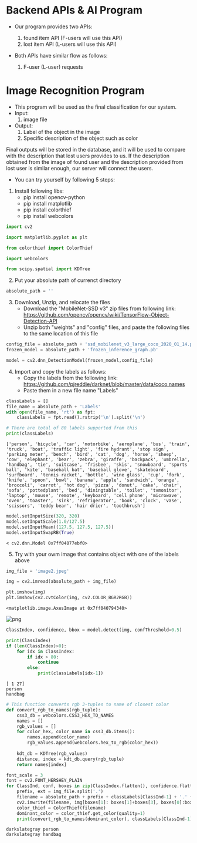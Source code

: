 # Backend APIs & AI Program
- Our program provides two APIs: 
    1. found item API (F-users will use this API)
    2. lost item API  (L-users will use this API)

- Both APIs have similar flow as follows:
    1. F-user (L-user) requests 
# Image Recognition Program
- This program will be used as the final classification for our system. 
- Input: 
    1. image file
- Output:
    1. Label of the object in the image
    2. Specific description of the object such as color

Final outputs will be stored in the database, and it will be used to compare with the description that lost users provides to us. If the description obtained from the image of found user and the description provided from lost user is similar enough, our server will connect the users. 

- You can try yourself by following 5 steps:

1. Install following libs:
    - pip install opencv-python
    - pip install matplotlib
    - pip install colorthief
    - pip install webcolors


```python
import cv2
```


```python
import matplotlib.pyplot as plt
```


```python
from colorthief import ColorThief
```


```python
import webcolors
```


```python
from scipy.spatial import KDTree
```

2. Put your absolute path of currenct directory


```python
absolute_path = ''
```

3. Download, Unzip, and relocate the files
    - Download the "MobileNet-SSD v3" zip files from following link: https://github.com/opencv/opencv/wiki/TensorFlow-Object-Detection-API
    - Unzip both "weights" and "config" files, and paste the following files to the same location of this file


```python
config_file = absolute_path + 'ssd_mobilenet_v3_large_coco_2020_01_14.pbtxt'
frozen_model = absolute_path + 'frozen_inference_graph.pb'
```


```python
model = cv2.dnn_DetectionModel(frozen_model,config_file)
```

4. Import and copy the labels as follows:
    - Copy the labels from the following link: https://github.com/pjreddie/darknet/blob/master/data/coco.names
    - Paste them in a new file name "Labels"


```python
classLabels = []
file_name = absolute_path + 'Labels'
with open(file_name, 'rt') as fpt:
    classLabels = fpt.read().rstrip('\n').split('\n')
```


```python
# There are total of 80 labels supported from this 
print(classLabels)
```

    ['person', 'bicycle', 'car', 'motorbike', 'aeroplane', 'bus', 'train', 'truck', 'boat', 'traffic light', 'fire hydrant', 'stop sign', 'parking meter', 'bench', 'bird', 'cat', 'dog', 'horse', 'sheep', 'cow', 'elephant', 'bear', 'zebra', 'giraffe', 'backpack', 'umbrella', 'handbag', 'tie', 'suitcase', 'frisbee', 'skis', 'snowboard', 'sports ball', 'kite', 'baseball bat', 'baseball glove', 'skateboard', 'surfboard', 'tennis racket', 'bottle', 'wine glass', 'cup', 'fork', 'knife', 'spoon', 'bowl', 'banana', 'apple', 'sandwich', 'orange', 'broccoli', 'carrot', 'hot dog', 'pizza', 'donut', 'cake', 'chair', 'sofa', 'pottedplant', 'bed', 'diningtable', 'toilet', 'tvmonitor', 'laptop', 'mouse', 'remote', 'keyboard', 'cell phone', 'microwave', 'oven', 'toaster', 'sink', 'refrigerator', 'book', 'clock', 'vase', 'scissors', 'teddy bear', 'hair drier', 'toothbrush']



```python
model.setInputSize(320, 320)
model.setInputScale(1.0/127.5)
model.setInputMean((127.5, 127.5, 127.5))
model.setInputSwapRB(True)
```




    < cv2.dnn.Model 0x7ff04077ebf0>



5. Try with your owm image that contains object with one of the labels above


```python
img_file = 'image2.jpeg'

img = cv2.imread(absolute_path + img_file)
```


```python
plt.imshow(img)
plt.imshow(cv2.cvtColor(img, cv2.COLOR_BGR2RGB))
```




    <matplotlib.image.AxesImage at 0x7ff040794340>




    
![png](output_18_1.png)
    



```python
ClassIndex, confidence, bbox = model.detect(img, confThreshold=0.5)
```


```python
print(ClassIndex)
if (len(ClassIndex)>0):
    for idx in ClassIndex:
        if idx > 80:
            continue
        else:
            print(classLabels[idx-1])
```

    [ 1 27]
    person
    handbag



```python
# This function converts rgb 3-tuples to name of closest color
def convert_rgb_to_names(rgb_tuple):
    css3_db = webcolors.CSS3_HEX_TO_NAMES
    names = []
    rgb_values = []
    for color_hex, color_name in css3_db.items():
        names.append(color_name)
        rgb_values.append(webcolors.hex_to_rgb(color_hex))
    
    kdt_db = KDTree(rgb_values)
    distance, index = kdt_db.query(rgb_tuple)
    return names[index]
```


```python
font_scale = 3
font = cv2.FONT_HERSHEY_PLAIN
for ClassInd, conf, boxes in zip(ClassIndex.flatten(), confidence.flatten(), bbox):
    prefix, ext = img_file.split('.')
    filename = absolute_path + prefix + classLabels[ClassInd-1] + '.' + ext
    cv2.imwrite(filename, img[boxes[1]: boxes[1]+boxes[3], boxes[0]:boxes[0]+boxes[2]])
    color_thief = ColorThief(filename)
    dominant_color = color_thief.get_color(quality=1)
    print(convert_rgb_to_names(dominant_color), classLabels[ClassInd-1])
```

    darkslategray person
    darkslategray handbag

